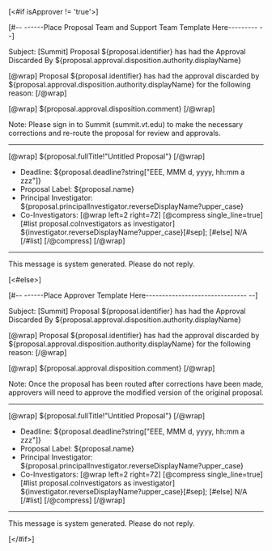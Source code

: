 [<#if isApprover != 'true'>]

[#-- ------Place Proposal Team and Support Team Template Here--------- --]

Subject: [Summit] Proposal ${proposal.identifier} has had the Approval Discarded By ${proposal.approval.disposition.authority.displayName}

[@wrap]
Proposal ${proposal.identifier} has had the approval discarded by ${proposal.approval.disposition.authority.displayName} for the following reason:
[/@wrap]

[@wrap]
${proposal.approval.disposition.comment}
[/@wrap]

Note: Please sign in to Summit (summit.vt.edu) to make the necessary corrections and re-route the proposal for review and approvals.

------------------------------------------------------------------------
[@wrap]
${proposal.fullTitle!"Untitled Proposal"}
[/@wrap]

* Deadline:
  ${proposal.deadline?string["EEE, MMM d, yyyy, hh:mm a zzz"]}
* Proposal Label:
  ${proposal.name}
* Principal Investigator:
  ${proposal.principalInvestigator.reverseDisplayName?upper_case}
* Co-Investigators:
  [@wrap left=2 right=72]
  [@compress single_line=true]
  [#list proposal.coInvestigators as investigator]
  ${investigator.reverseDisplayName?upper_case}[#sep];
  [#else] N/A
  [/#list]
  [/@compress]
  [/@wrap]

------------------------------------------------------------------------
This message is system generated.
Please do not reply.

[<#else>]

[#-- ------Place Approver Template Here------------------------------- --]

Subject: [Summit] Proposal ${proposal.identifier} has had the Approval Discarded By ${proposal.approval.disposition.authority.displayName}

[@wrap]
Proposal ${proposal.identifier} has had the approval discarded by ${proposal.approval.disposition.authority.displayName} for the following reason:
[/@wrap]

[@wrap]
${proposal.approval.disposition.comment}
[/@wrap]

Note: Once the proposal has been routed after corrections have been made, approvers will need to approve the modified version of the original proposal.

------------------------------------------------------------------------
[@wrap]
${proposal.fullTitle!"Untitled Proposal"}
[/@wrap]

* Deadline:
  ${proposal.deadline?string["EEE, MMM d, yyyy, hh:mm a zzz"]}
* Proposal Label:
  ${proposal.name}
* Principal Investigator:
  ${proposal.principalInvestigator.reverseDisplayName?upper_case}
* Co-Investigators:
  [@wrap left=2 right=72]
  [@compress single_line=true]
  [#list proposal.coInvestigators as investigator]
  ${investigator.reverseDisplayName?upper_case}[#sep];
  [#else] N/A
  [/#list]
  [/@compress]
  [/@wrap]

------------------------------------------------------------------------
This message is system generated.
Please do not reply.


[</#if>]
